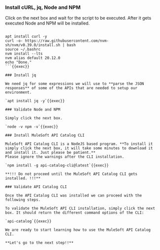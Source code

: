 
### Install cURL, jq, Node and NPM
Click on the next box and wait for the script to be executed. After it gets executed Node and NPM will be installed.

```

apt install curl -y
curl -o- https://raw.githubusercontent.com/nvm-sh/nvm/v0.39.0/install.sh | bash
source ~/.bashrc
nvm install --lts
nvm alias default 20.12.0
echo "Done."
```{{exec}}

### Install jq

We need jq for some expressions we will use to **parse the JSON responses** of some of the APIs that are needed to setup our environment.

`apt install jq -y`{{exec}}

### Validate Node and NPM

Simply click the next box.

`node -v npm -v`{{exec}}

### Install MuleSoft API Catalog CLI

MuleSoft API Catalog CLI is a NodeJS based program. **To install it simply click the next box, it will take some minutes to download it and install it. Just please be patient.**
Please ignore the warnings after the CLI installation.

`npm install -g api-catalog-cli@latest`{{exec}}

**!!! Do not proceed until the MuleSoft API Catalog CLI gets installed. !!!**

### Validate API Catalog CLI

Once the API Catalog CLI was installed we can proceed with the following steps.

To validate the MuleSoft API CLI installation, simply click the next box. It should return the different command options of the CLI:

`api-catalog`{{exec}}

We are ready to start learning how to use the MuleSoft API Catalog CLI.

**Let's go to the next step!!**